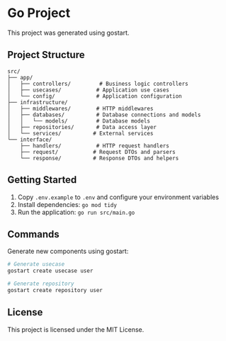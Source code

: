 # Go Project

This project was generated using gostart.

## Project Structure

```
src/
├── app/
│   ├── controllers/         # Business logic controllers
│   ├── usecases/           # Application use cases
│   └── config/             # Application configuration
├── infrastructure/
│   ├── middlewares/        # HTTP middlewares
│   ├── databases/          # Database connections and models
│   │   └── models/         # Database models
│   ├── repositories/       # Data access layer
│   └── services/          # External services
└── interface/
    ├── handlers/           # HTTP request handlers
    ├── request/           # Request DTOs and parsers
    └── response/          # Response DTOs and helpers
```

## Getting Started

1. Copy `.env.example` to `.env` and configure your environment variables
2. Install dependencies: `go mod tidy`
3. Run the application: `go run src/main.go`

## Commands

Generate new components using gostart:

```bash
# Generate usecase
gostart create usecase user

# Generate repository  
gostart create repository user
```

## License

This project is licensed under the MIT License.
